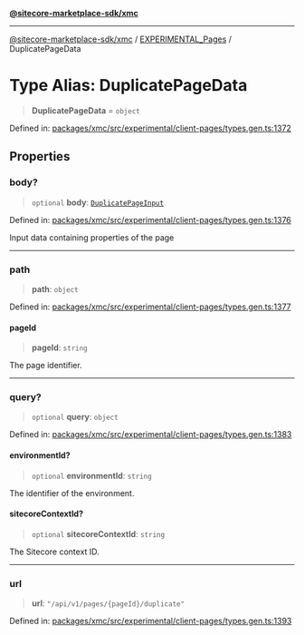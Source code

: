 [**@sitecore-marketplace-sdk/xmc**](../../../../README.md)

***

[@sitecore-marketplace-sdk/xmc](../../../../README.md) / [EXPERIMENTAL\_Pages](../README.md) / DuplicatePageData

# Type Alias: DuplicatePageData

> **DuplicatePageData** = `object`

Defined in: [packages/xmc/src/experimental/client-pages/types.gen.ts:1372](https://github.com/Sitecore/marketplace-sdk/blob/main/packages/xmc/src/experimental/client-pages/types.gen.ts#L1372)

## Properties

### body?

> `optional` **body**: [`DuplicatePageInput`](DuplicatePageInput.md)

Defined in: [packages/xmc/src/experimental/client-pages/types.gen.ts:1376](https://github.com/Sitecore/marketplace-sdk/blob/main/packages/xmc/src/experimental/client-pages/types.gen.ts#L1376)

Input data containing properties of the page

***

### path

> **path**: `object`

Defined in: [packages/xmc/src/experimental/client-pages/types.gen.ts:1377](https://github.com/Sitecore/marketplace-sdk/blob/main/packages/xmc/src/experimental/client-pages/types.gen.ts#L1377)

#### pageId

> **pageId**: `string`

The page identifier.

***

### query?

> `optional` **query**: `object`

Defined in: [packages/xmc/src/experimental/client-pages/types.gen.ts:1383](https://github.com/Sitecore/marketplace-sdk/blob/main/packages/xmc/src/experimental/client-pages/types.gen.ts#L1383)

#### environmentId?

> `optional` **environmentId**: `string`

The identifier of the environment.

#### sitecoreContextId?

> `optional` **sitecoreContextId**: `string`

The Sitecore context ID.

***

### url

> **url**: `"/api/v1/pages/{pageId}/duplicate"`

Defined in: [packages/xmc/src/experimental/client-pages/types.gen.ts:1393](https://github.com/Sitecore/marketplace-sdk/blob/main/packages/xmc/src/experimental/client-pages/types.gen.ts#L1393)
